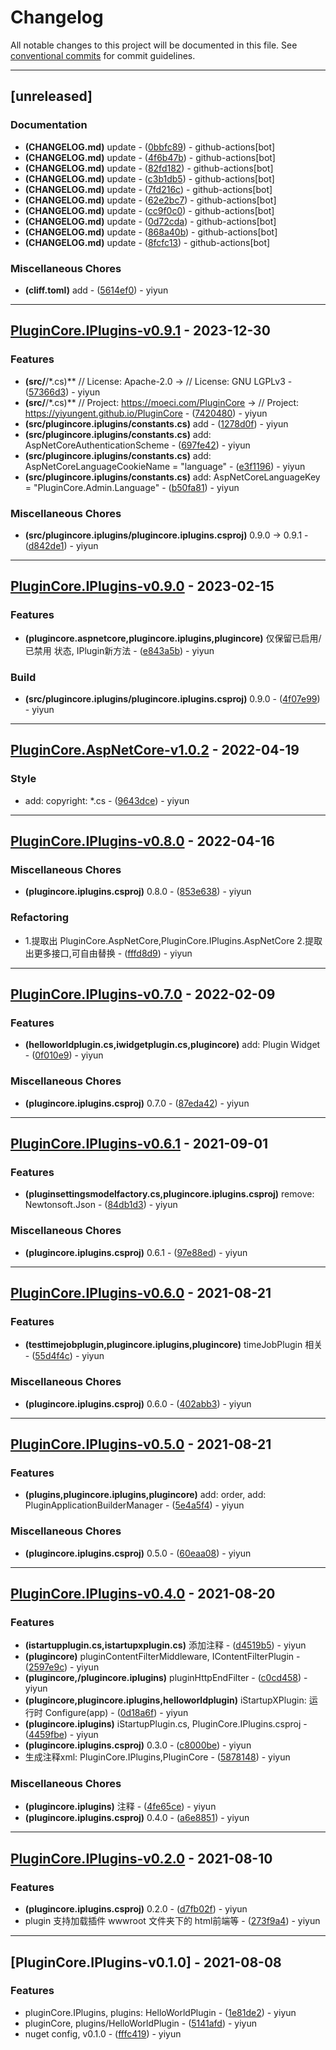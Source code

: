 # Changelog

All notable changes to this project will be documented in this file. See [conventional commits](https://www.conventionalcommits.org/) for commit guidelines.

---
## [unreleased]

### Documentation

- **(CHANGELOG.md)** update - ([0bbfc89](https://github.com/yiyungent/PluginCore/commit/0bbfc8955b7f6338db2125c78ec250e9eeeadcce)) - github-actions[bot]
- **(CHANGELOG.md)** update - ([4f6b47b](https://github.com/yiyungent/PluginCore/commit/4f6b47b3f86bfce4a8f660166837a7322c568d78)) - github-actions[bot]
- **(CHANGELOG.md)** update - ([82fd182](https://github.com/yiyungent/PluginCore/commit/82fd182007362e8877c03ae2e1a496ed762825ae)) - github-actions[bot]
- **(CHANGELOG.md)** update - ([c3b1db5](https://github.com/yiyungent/PluginCore/commit/c3b1db5b918b6342d5a730ce2eac7552d39e3715)) - github-actions[bot]
- **(CHANGELOG.md)** update - ([7fd216c](https://github.com/yiyungent/PluginCore/commit/7fd216cde264fb9f0481db81117ece8fe374d5ab)) - github-actions[bot]
- **(CHANGELOG.md)** update - ([62e2bc7](https://github.com/yiyungent/PluginCore/commit/62e2bc766ce85f51459ae18c29c3bfef5c7ee64f)) - github-actions[bot]
- **(CHANGELOG.md)** update - ([cc9f0c0](https://github.com/yiyungent/PluginCore/commit/cc9f0c01cf176eae07c24ee1cfc9fa96778be614)) - github-actions[bot]
- **(CHANGELOG.md)** update - ([0d72cda](https://github.com/yiyungent/PluginCore/commit/0d72cdae09f22c50b2a64a4e14ae3bf16e2fdfc8)) - github-actions[bot]
- **(CHANGELOG.md)** update - ([868a40b](https://github.com/yiyungent/PluginCore/commit/868a40b1b79ab35967fdf46d34a6c6c8f2a33ba1)) - github-actions[bot]
- **(CHANGELOG.md)** update - ([8fcfc13](https://github.com/yiyungent/PluginCore/commit/8fcfc13f80d00b12989cc4981a26d36f3baaccef)) - github-actions[bot]

### Miscellaneous Chores

- **(cliff.toml)** add - ([5614ef0](https://github.com/yiyungent/PluginCore/commit/5614ef024d644349095e19a0016bb23d989b0c90)) - yiyun

---
## [PluginCore.IPlugins-v0.9.1](https://github.com/yiyungent/PluginCore/compare/PluginCore.IPlugins-v0.9.0..PluginCore.IPlugins-v0.9.1) - 2023-12-30

### Features

- **(src/**/*.cs)** //  License: Apache-2.0 -> //  License: GNU LGPLv3 - ([57366d3](https://github.com/yiyungent/PluginCore/commit/57366d3e2afdb8e20e94851aa8a09f1ee61b6d7e)) - yiyun
- **(src/**/*.cs)** //  Project: https://moeci.com/PluginCore -> //  Project: https://yiyungent.github.io/PluginCore - ([7420480](https://github.com/yiyungent/PluginCore/commit/742048065978c1b8597fab3d52f011db4247fbda)) - yiyun
- **(src/plugincore.iplugins/constants.cs)** add - ([1278d0f](https://github.com/yiyungent/PluginCore/commit/1278d0f4acaa201869e0eb014156e14c6575cd00)) - yiyun
- **(src/plugincore.iplugins/constants.cs)** add: AspNetCoreAuthenticationScheme - ([697fe42](https://github.com/yiyungent/PluginCore/commit/697fe422408eec364075689c60aa9771113e1bd2)) - yiyun
- **(src/plugincore.iplugins/constants.cs)** add: AspNetCoreLanguageCookieName = "language" - ([e3f1196](https://github.com/yiyungent/PluginCore/commit/e3f119655739a510a6804101c4e5d7067719ff86)) - yiyun
- **(src/plugincore.iplugins/constants.cs)** add: AspNetCoreLanguageKey = "PluginCore.Admin.Language" - ([b50fa81](https://github.com/yiyungent/PluginCore/commit/b50fa81fb9efa87ae8048ab1925d3f79ec7c869c)) - yiyun

### Miscellaneous Chores

- **(src/plugincore.iplugins/plugincore.iplugins.csproj)** 0.9.0 -> 0.9.1 - ([d842de1](https://github.com/yiyungent/PluginCore/commit/d842de15552e19f7ba8f75e5ef89c68713ef31a5)) - yiyun

---
## [PluginCore.IPlugins-v0.9.0](https://github.com/yiyungent/PluginCore/compare/PluginCore.AspNetCore-v1.0.2..PluginCore.IPlugins-v0.9.0) - 2023-02-15

### Features

- **(plugincore.aspnetcore,plugincore.iplugins,plugincore)** 仅保留已启用/已禁用 状态, IPlugin新方法 - ([e843a5b](https://github.com/yiyungent/PluginCore/commit/e843a5ba9fad4e88290c09bb3282b730c44c5a06)) - yiyun

### Build

- **(src/plugincore.iplugins/plugincore.iplugins.csproj)** <Version>0.9.0</Version> - ([4f07e99](https://github.com/yiyungent/PluginCore/commit/4f07e99d176421853e276c2a83e84433592f5112)) - yiyun

---
## [PluginCore.AspNetCore-v1.0.2](https://github.com/yiyungent/PluginCore/compare/PluginCore.IPlugins-v0.8.0..PluginCore.AspNetCore-v1.0.2) - 2022-04-19

### Style

- add: copyright: *.cs - ([9643dce](https://github.com/yiyungent/PluginCore/commit/9643dce112861a440d63306cb555accbed3d5111)) - yiyun

---
## [PluginCore.IPlugins-v0.8.0](https://github.com/yiyungent/PluginCore/compare/PluginCore.IPlugins-v0.7.0..PluginCore.IPlugins-v0.8.0) - 2022-04-16

### Miscellaneous Chores

- **(plugincore.iplugins.csproj)** <Version>0.8.0</Version> - ([853e638](https://github.com/yiyungent/PluginCore/commit/853e63850940aeecc0492bb12da54c548321e408)) - yiyun

### Refactoring

- 1.提取出 PluginCore.AspNetCore,PluginCore.IPlugins.AspNetCore 2.提取出更多接口,可自由替换 - ([fffd8d9](https://github.com/yiyungent/PluginCore/commit/fffd8d91c23fd6e4a4d09cbf91975beb3cf7acf0)) - yiyun

---
## [PluginCore.IPlugins-v0.7.0](https://github.com/yiyungent/PluginCore/compare/PluginCore.IPlugins-v0.6.1..PluginCore.IPlugins-v0.7.0) - 2022-02-09

### Features

- **(helloworldplugin.cs,iwidgetplugin.cs,plugincore)** add: Plugin Widget - ([0f010e9](https://github.com/yiyungent/PluginCore/commit/0f010e9cb9b11c4ccda51c40656dc5fd82a16a01)) - yiyun

### Miscellaneous Chores

- **(plugincore.iplugins.csproj)** 0.7.0 - ([87eda42](https://github.com/yiyungent/PluginCore/commit/87eda427bae83181559de92abaa8241f6e94199a)) - yiyun

---
## [PluginCore.IPlugins-v0.6.1](https://github.com/yiyungent/PluginCore/compare/PluginCore.IPlugins-v0.6.0..PluginCore.IPlugins-v0.6.1) - 2021-09-01

### Features

- **(pluginsettingsmodelfactory.cs,plugincore.iplugins.csproj)** remove: Newtonsoft.Json - ([84db1d3](https://github.com/yiyungent/PluginCore/commit/84db1d3f2bf9bae71320883b4c92f7e0f565bf15)) - yiyun

### Miscellaneous Chores

- **(plugincore.iplugins.csproj)** 0.6.1 - ([97e88ed](https://github.com/yiyungent/PluginCore/commit/97e88edeacd7b2526f5899db67d66165eb3f4dc9)) - yiyun

---
## [PluginCore.IPlugins-v0.6.0](https://github.com/yiyungent/PluginCore/compare/PluginCore.IPlugins-v0.5.0..PluginCore.IPlugins-v0.6.0) - 2021-08-21

### Features

- **(testtimejobplugin,plugincore.iplugins,plugincore)** timeJobPlugin 相关 - ([55d4f4c](https://github.com/yiyungent/PluginCore/commit/55d4f4ca7ddd9738216b9434ad1c30ef75f06471)) - yiyun

### Miscellaneous Chores

- **(plugincore.iplugins.csproj)** 0.6.0 - ([402abb3](https://github.com/yiyungent/PluginCore/commit/402abb38d25c8677b671e8e4ac3aa3f08fb33f51)) - yiyun

---
## [PluginCore.IPlugins-v0.5.0](https://github.com/yiyungent/PluginCore/compare/PluginCore.IPlugins-v0.4.0..PluginCore.IPlugins-v0.5.0) - 2021-08-21

### Features

- **(plugins,plugincore.iplugins,plugincore)** add: order, add: PluginApplicationBuilderManager - ([5e4a5f4](https://github.com/yiyungent/PluginCore/commit/5e4a5f46a4eb3aaca5d978fc1e695d0849e11e5c)) - yiyun

### Miscellaneous Chores

- **(plugincore.iplugins.csproj)** 0.5.0 - ([60eaa08](https://github.com/yiyungent/PluginCore/commit/60eaa08c68e46668d9a6d83b2b7664c6843fadd3)) - yiyun

---
## [PluginCore.IPlugins-v0.4.0](https://github.com/yiyungent/PluginCore/compare/PluginCore.IPlugins-v0.2.0..PluginCore.IPlugins-v0.4.0) - 2021-08-20

### Features

- **(istartupplugin.cs,istartupxplugin.cs)** 添加注释 - ([d4519b5](https://github.com/yiyungent/PluginCore/commit/d4519b54e9df931c6e75d9ca59742edc5f3185ac)) - yiyun
- **(plugincore)** pluginContentFilterMiddleware, IContentFilterPlugin - ([2597e9c](https://github.com/yiyungent/PluginCore/commit/2597e9c054bde134f9f250071347990be59e8d37)) - yiyun
- **(plugincore,/plugincore.iplugins)** pluginHttpEndFilter - ([c0cd458](https://github.com/yiyungent/PluginCore/commit/c0cd4581df72cdb9f4f678a531e7f04980c9695d)) - yiyun
- **(plugincore,plugincore.iplugins,helloworldplugin)** iStartupXPlugin: 运行时 Configure(app) - ([0d18a6f](https://github.com/yiyungent/PluginCore/commit/0d18a6f9949faa1e92f1d20da35689e8e153bac1)) - yiyun
- **(plugincore.iplugins)** iStartupPlugin.cs, PluginCore.IPlugins.csproj - ([4459fbe](https://github.com/yiyungent/PluginCore/commit/4459fbe5e2cbe369519b7010a7b7d6d4600738cf)) - yiyun
- **(plugincore.iplugins.csproj)** 0.3.0 - ([c8000be](https://github.com/yiyungent/PluginCore/commit/c8000bec4800826afa5db37edfb095a945231591)) - yiyun
- 生成注释xml: PluginCore.IPlugins,PluginCore - ([5878148](https://github.com/yiyungent/PluginCore/commit/5878148244344f412e75fe9446824dd99ca2de47)) - yiyun

### Miscellaneous Chores

- **(plugincore.iplugins)** 注释 - ([4fe65ce](https://github.com/yiyungent/PluginCore/commit/4fe65ce4e731e1a67d35f2c202239f062fe45adc)) - yiyun
- **(plugincore.iplugins.csproj)** 0.4.0 - ([a6e8851](https://github.com/yiyungent/PluginCore/commit/a6e8851b75dabb8ca68d8e14124a1332e7c13ad7)) - yiyun

---
## [PluginCore.IPlugins-v0.2.0](https://github.com/yiyungent/PluginCore/compare/PluginCore.IPlugins-v0.1.0..PluginCore.IPlugins-v0.2.0) - 2021-08-10

### Features

- **(plugincore.iplugins.csproj)** 0.2.0 - ([d7fb02f](https://github.com/yiyungent/PluginCore/commit/d7fb02fe481e1b2d20a7f7b34f0fa50e95240059)) - yiyun
- plugin 支持加载插件 wwwroot 文件夹下的 html前端等 - ([273f9a4](https://github.com/yiyungent/PluginCore/commit/273f9a44c8727675f60d364fcf59a373958b3575)) - yiyun

---
## [PluginCore.IPlugins-v0.1.0] - 2021-08-08

### Features

- pluginCore.IPlugins, plugins: HelloWorldPlugin - ([1e81de2](https://github.com/yiyungent/PluginCore/commit/1e81de2107394f527a94ec5d4c2ae6853d2d5526)) - yiyun
- pluginCore, plugins/HelloWorldPlugin - ([5141afd](https://github.com/yiyungent/PluginCore/commit/5141afded8feba94af581d6132fccb87aafa516c)) - yiyun
- nuget config, v0.1.0 - ([fffc419](https://github.com/yiyungent/PluginCore/commit/fffc419480481b632340eb4e42a0b608c5fff144)) - yiyun

<!-- generated by git-cliff -->
